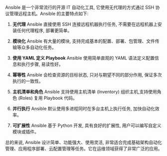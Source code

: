 Ansible 是一个非常流行的开源 IT 自动化工具, 它使用无代理的方式通过 SSH 协议管理远程主机。Ansible 的主要特点如下:

1. **无代理**
Ansible 直接使用 SSH 连接远程机器执行任务, 不需要在远程机器上安装任何代理程序, 部署更简单。

2. **模块化**
Ansible 有大量的模块, 支持完成基本的配置、部署、包管理、文件传输等众多自动化任务。

3. **使用 YAML 定义 Playbook**
Ansible 使用简单直观的 YAML 语法定义配置信息和执行步骤, 易读性好。

4. **幂等性**
Ansible 会检查资源的目标状态, 只对与期望不同的部分作用, 保证多次执行的一致性。

5. **主机清单和角色**
Ansible 支持使用主机清单 (Inventory) 组织主机,支持使用角色 (Roles) 复用 Playbook 代码。

6. **并行执行**
Ansible 默认使用多进程同时在多台主机上执行任务, 加快自动化效率。

7. **可扩展性**
Ansible 基于 Python 开发, 具有良好的扩展性, 用户可以编写自定义模块或插件。

总的来说, Ansible 设计简单、功能强大、使用灵活, 非常适合完成基础架构自动化管理、应用程序部署、云配置管理等任务。它在运维领域获得了非常广泛的应用。